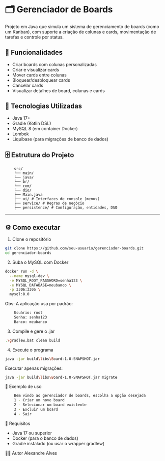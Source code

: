 # 🗂️ Gerenciador de Boards

Projeto em Java que simula um sistema de gerenciamento de boards (como um Kanban), com suporte a criação de colunas e cards, movimentação de tarefas e controle por status.

## 🚀 Funcionalidades

- Criar boards com colunas personalizadas
- Criar e visualizar cards
- Mover cards entre colunas
- Bloquear/desbloquear cards
- Cancelar cards
- Visualizar detalhes de board, colunas e cards

## 🧰 Tecnologias Utilizadas

- Java 17+
- Gradle (Kotlin DSL)
- MySQL 8 (em container Docker)
- Lombok
- Liquibase (para migrações de banco de dados)

## 🗄️ Estrutura do Projeto

```
    src/
    └── main/
    └── java/
    └── br/
    └── com/
    └── dio/
    ├── Main.java
    ├── ui/ # Interfaces de console (menus)
    ├── service/ # Regras de negócio
    ├── persistence/ # Configuração, entidades, DAO
```

---

## ⚙️ Como executar

1. Clone o repositório

```bash
git clone https://github.com/seu-usuario/gerenciador-boards.git
cd gerenciador-boards
```
2. Suba o MySQL com Docker

```bash
docker run -d \
  --name mysql-dev \
  -e MYSQL_ROOT_PASSWORD=senha123 \
  -e MYSQL_DATABASE=meubanco \
  -p 3306:3306 \
  mysql:8.0
```
Obs: A aplicação usa por padrão:
```bash
    Usuário: root
    Senha: senha123
    Banco: meubanco
```

3. Compile e gere o .jar

```bash
.\gradlew.bat clean build
```

4. Execute o programa

```bash
java -jar build\libs\Board-1.0-SNAPSHOT.jar
```

Executar apenas migrações:

```bash
java -jar build\libs\Board-1.0-SNAPSHOT.jar migrate
```

📝 Exemplo de uso

```bash
    Bem vindo ao gerenciador de boards, escolha a opção desejada
    1 - Criar um novo board
    2 - Selecionar um board existente
    3 - Excluir um board
    4 - Sair
```

📌 Requisitos

- Java 17 ou superior
- Docker (para o banco de dados)
- Gradle instalado (ou usar o wrapper gradlew)

👨‍💻 Autor
Alexandre Alves
